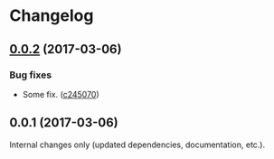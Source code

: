 Changelog
=========

## [0.0.2](https://github.com/Reinmar/ckeditor5-b/compare/v0.0.1...v0.0.2) (2017-03-06)

### Bug fixes

* Some fix. ([c245070](https://github.com/Reinmar/ckeditor5-b/commit/c245070))


## 0.0.1 (2017-03-06)

Internal changes only (updated dependencies, documentation, etc.).

